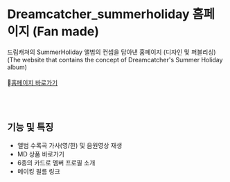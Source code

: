 # Dreamcatcher_summerholiday 홈페이지 (Fan made)
드림캐쳐의 SummerHoliday 앨범의 컨셉을 담아낸 홈페이지 (디자인 및 퍼블리싱)<br>
(The website that contains the concept of Dreamcatcher's Summer Holiday album)<br><br>
📌[홈페이지 바로가기](https://fold6.github.io/Dreamcatcher_summerholiday_hp-landing-respon/)<br>

<br>
<br>

## 기능 및 특징
- 앨범 수록곡 가사(영/한) 및 음원영상 재생
- MD 상품 바로가기
- 6종의 카드로 멤버 프로필 소개
- 메이킹 필름 링크

